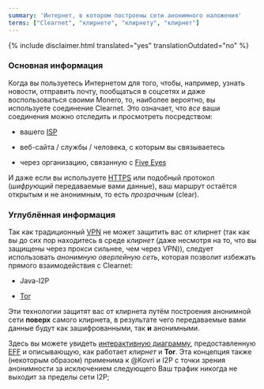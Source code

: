```yaml
---
summary: 'Интернет, в котором построены сети анонимного наложения'
terms: ["Clearnet", "клирнете", "клирнету", "клирнет"]
---
```


{% include disclaimer.html translated="yes" translationOutdated="no" %}

### Основная информация

Когда вы пользуетесь Интернетом для того, чтобы, например, узнать новости,
отправить почту, пообщаться в соцсетях и даже воспользоваться своими Monero,
то, наиболее вероятно, вы используете соединение Clearnet. Это означает, что
*все* ваши соединения можно отследить и просмотреть посредством:

- вашего [ISP](https://en.wikipedia.org/wiki/ISP)

- веб-сайта / службы / человека, с которым вы связываетесь

- через организацию, связанную с [Five
Eyes](https://en.wikipedia.org/wiki/5_Eyes)

И даже если вы используете [HTTPS](https://en.wikipedia.org/wiki/HTTPS) или
подобный протокол (*шифрующий* передаваемые вами данные), ваш маршрут
остаётся открытым и не анонимным, то есть *прозрачным* (clear).

### Углублённая информация

Так как традиционный [VPN](https://en.wikipedia.org/wiki/VPN) не может
защитить вас от клирнет (так как вы до сих пор находитесь в среде *клирнет*
(даже несмотря на то, что вы защищены через прокси сильнее, чем через VPN)),
следует использовать *анонимную оверлейную сеть*, которая позволит избежать
прямого взаимодействия с Clearnet:

- Java-I2P

- [Tor](https://torproject.org/)

Эти технологии защитят вас от клирнета путём построения анонимной сети
**поверх** самого клирнета, в результате чего передаваемые вами данные будут
как зашифрованными, так **и** анонимными.

Здесь вы можете увидеть [интерактивную
диаграмму](https://www.eff.org/pages/tor-and-https), предоставленную
[EFF](https://www.eff.org/) и описывающую, как работает *клирнет* и
**Tor**. Эта концепция также (некоторым образом) применима к @Kovri и I2P с
точки зрения анонимности за исключением следующего Bаш трафик никогда не
выходит за пределы сети I2P;
